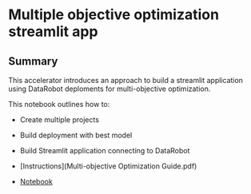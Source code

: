 # Multiple objective optimization streamlit app

## Summary
This accelerator introduces an approach to build a streamlit application using DataRobot deploments for multi-objective optimization.

This notebook outlines how to:
- Create multiple projects
- Build deployment with best model
- Build Streamlit application connecting to DataRobot

- [Instructions](Multi-objective Optimization Guide.pdf)
- [Notebook](run_multi_objective_optimization.ipynb)
